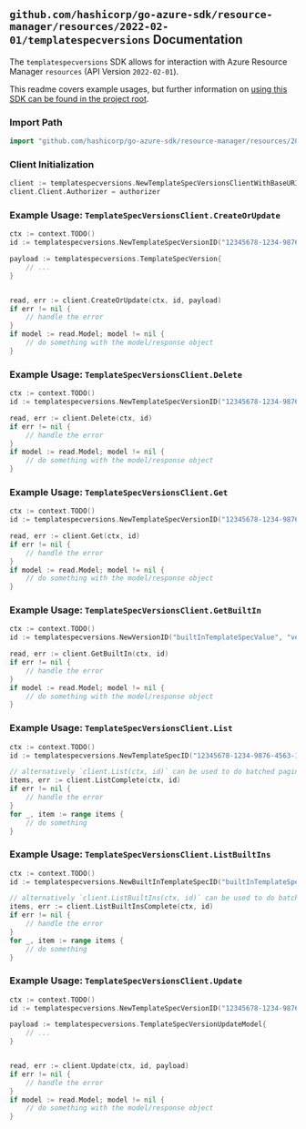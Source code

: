 
## `github.com/hashicorp/go-azure-sdk/resource-manager/resources/2022-02-01/templatespecversions` Documentation

The `templatespecversions` SDK allows for interaction with Azure Resource Manager `resources` (API Version `2022-02-01`).

This readme covers example usages, but further information on [using this SDK can be found in the project root](https://github.com/hashicorp/go-azure-sdk/tree/main/docs).

### Import Path

```go
import "github.com/hashicorp/go-azure-sdk/resource-manager/resources/2022-02-01/templatespecversions"
```


### Client Initialization

```go
client := templatespecversions.NewTemplateSpecVersionsClientWithBaseURI("https://management.azure.com")
client.Client.Authorizer = authorizer
```


### Example Usage: `TemplateSpecVersionsClient.CreateOrUpdate`

```go
ctx := context.TODO()
id := templatespecversions.NewTemplateSpecVersionID("12345678-1234-9876-4563-123456789012", "example-resource-group", "templateSpecValue", "versionValue")

payload := templatespecversions.TemplateSpecVersion{
	// ...
}


read, err := client.CreateOrUpdate(ctx, id, payload)
if err != nil {
	// handle the error
}
if model := read.Model; model != nil {
	// do something with the model/response object
}
```


### Example Usage: `TemplateSpecVersionsClient.Delete`

```go
ctx := context.TODO()
id := templatespecversions.NewTemplateSpecVersionID("12345678-1234-9876-4563-123456789012", "example-resource-group", "templateSpecValue", "versionValue")

read, err := client.Delete(ctx, id)
if err != nil {
	// handle the error
}
if model := read.Model; model != nil {
	// do something with the model/response object
}
```


### Example Usage: `TemplateSpecVersionsClient.Get`

```go
ctx := context.TODO()
id := templatespecversions.NewTemplateSpecVersionID("12345678-1234-9876-4563-123456789012", "example-resource-group", "templateSpecValue", "versionValue")

read, err := client.Get(ctx, id)
if err != nil {
	// handle the error
}
if model := read.Model; model != nil {
	// do something with the model/response object
}
```


### Example Usage: `TemplateSpecVersionsClient.GetBuiltIn`

```go
ctx := context.TODO()
id := templatespecversions.NewVersionID("builtInTemplateSpecValue", "versionValue")

read, err := client.GetBuiltIn(ctx, id)
if err != nil {
	// handle the error
}
if model := read.Model; model != nil {
	// do something with the model/response object
}
```


### Example Usage: `TemplateSpecVersionsClient.List`

```go
ctx := context.TODO()
id := templatespecversions.NewTemplateSpecID("12345678-1234-9876-4563-123456789012", "example-resource-group", "templateSpecValue")

// alternatively `client.List(ctx, id)` can be used to do batched pagination
items, err := client.ListComplete(ctx, id)
if err != nil {
	// handle the error
}
for _, item := range items {
	// do something
}
```


### Example Usage: `TemplateSpecVersionsClient.ListBuiltIns`

```go
ctx := context.TODO()
id := templatespecversions.NewBuiltInTemplateSpecID("builtInTemplateSpecValue")

// alternatively `client.ListBuiltIns(ctx, id)` can be used to do batched pagination
items, err := client.ListBuiltInsComplete(ctx, id)
if err != nil {
	// handle the error
}
for _, item := range items {
	// do something
}
```


### Example Usage: `TemplateSpecVersionsClient.Update`

```go
ctx := context.TODO()
id := templatespecversions.NewTemplateSpecVersionID("12345678-1234-9876-4563-123456789012", "example-resource-group", "templateSpecValue", "versionValue")

payload := templatespecversions.TemplateSpecVersionUpdateModel{
	// ...
}


read, err := client.Update(ctx, id, payload)
if err != nil {
	// handle the error
}
if model := read.Model; model != nil {
	// do something with the model/response object
}
```

